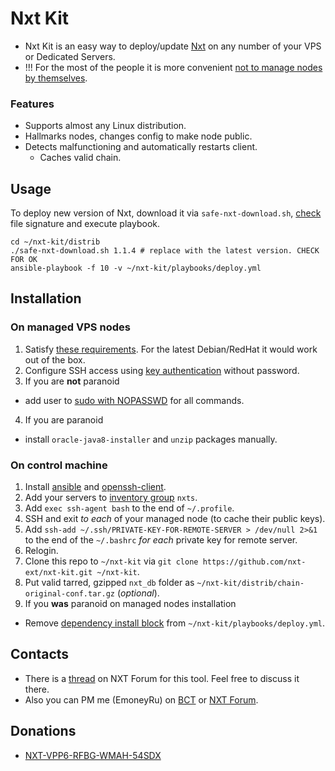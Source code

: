 # Nxt Kit
* Nxt Kit is an easy way to deploy/update [Nxt](https://bitcointalk.org/index.php?topic=587007.0) on any number of your VPS or Dedicated Servers.
* !!! For the most of the people it is more convenient [not to manage nodes by themselves](https://nxtforum.org/index.php?topic=4706.0).

### Features
* Supports almost any Linux distribution.
* Hallmarks nodes, changes config to make node public.
* Detects malfunctioning and automatically restarts client.
  * Caches valid chain. 

## Usage
To deploy new version of Nxt, download it via `safe-nxt-download.sh`, [check](https://bitcointalk.org/index.php?topic=345619.msg4406124#msg4406124) file signature and execute playbook.

```
cd ~/nxt-kit/distrib
./safe-nxt-download.sh 1.1.4 # replace with the latest version. CHECK FOR OK
ansible-playbook -f 10 -v ~/nxt-kit/playbooks/deploy.yml
```

## Installation
### On managed VPS nodes
1. Satisfy [these requirements](http://docs.ansible.com/intro_installation.html#managed-node-requirements). For the latest Debian/RedHat it would work out of the box.
2. Configure SSH access using [key authentication](http://lmgtfy.com/?q=ssh+key+authentication) without password.
3. If you are **not** paranoid
  * add user to [sudo with NOPASSWD](http://lmgtfy.com/?q=sudo+nopasswd+all+commands) for all commands.
4. If you are paranoid
  * install `oracle-java8-installer` and `unzip` packages manually.
 
### On control machine
1. Install [ansible](http://docs.ansible.com/intro_installation.html#installing-the-control-machine) and [openssh-client](http://lmgtfy.com/?q=how+to+install+openssh-client+on+linux).
2. Add your servers to [inventory group](http://www.ansibleworks.com/docs/intro_inventory.html) `nxts`.
3. Add `exec ssh-agent bash` to the end of `~/.profile`.
4. SSH and exit *to each* of your managed node (to cache their public keys).
5. Add `ssh-add ~/.ssh/PRIVATE-KEY-FOR-REMOTE-SERVER > /dev/null 2>&1` to the end of the `~/.bashrc` *for each* private key for remote server.
6. Relogin.
7. Clone this repo to `~/nxt-kit` via `git clone https://github.com/nxt-ext/nxt-kit.git ~/nxt-kit`.
8. Put valid tarred, gzipped `nxt_db` folder as `~/nxt-kit/distrib/chain-original-conf.tar.gz` (_optional_).
9. If you **was** paranoid on managed nodes installation
  * Remove [dependency install block](https://github.com/nxt-ext/nxt-kit/blob/c3d96ef4f56ca15b38b324f1eefe0d5dd03acd84/playbooks/deploy.yml#L2-L44) from `~/nxt-kit/playbooks/deploy.yml`.
 
## Contacts
* There is a [thread](https://nxtforum.org/public-nodes-vpss/%28nxt-kit%29-vps-management-software-by-emoneyru/) on NXT Forum for this tool. Feel free to discuss it there.
* Also you can PM me (EmoneyRu) on [BCT](https://bitcointalk.org/index.php?action=profile;u=125071;sa=summary) or [NXT Forum](https://nxtforum.org/index.php?action=profile;u=300).

## Donations
* [NXT-VPP6-RFBG-WMAH-54SDX](http://www.nxtexplorer.com/nxt/nxt.cgi?action=3000&acc=4516831954849355428)

